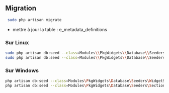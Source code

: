 ## Migration 

````bash
 sudo php artisan migrate
````

- mettre à jour la table : e_metadata_definitions


### Sur Linux

````bash
sudo php artisan db:seed --class=Modules\\PkgWidgets\\Database\\Seeders\\WidgetSeeder
sudo php artisan db:seed --class=Modules\\PkgWidgets\\Database\\Seeders\\SectionWidgetSeeder
````

### Sur Windows 

````bash
php artisan db:seed --class=Modules\PkgWidgets\Database\Seeders\WidgetSeeder
php artisan db:seed --class=Modules\PkgWidgets\Database\Seeders\SectionWidgetSeeder
````
